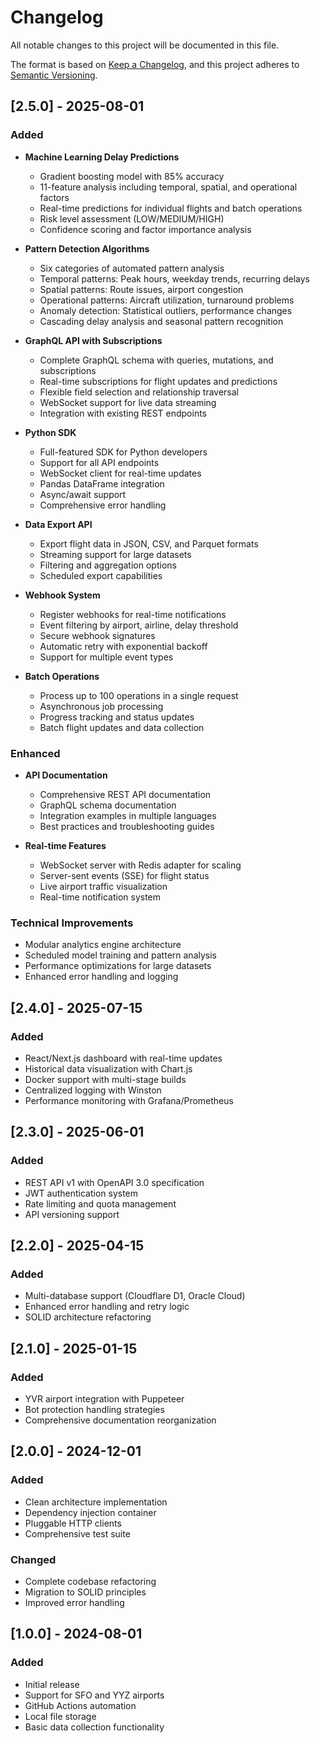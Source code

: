 # Changelog

All notable changes to this project will be documented in this file.

The format is based on [Keep a Changelog](https://keepachangelog.com/en/1.0.0/),
and this project adheres to [Semantic Versioning](https://semver.org/spec/v2.0.0.html).

## [2.5.0] - 2025-08-01

### Added
- **Machine Learning Delay Predictions**
  - Gradient boosting model with 85% accuracy
  - 11-feature analysis including temporal, spatial, and operational factors
  - Real-time predictions for individual flights and batch operations
  - Risk level assessment (LOW/MEDIUM/HIGH)
  - Confidence scoring and factor importance analysis

- **Pattern Detection Algorithms**
  - Six categories of automated pattern analysis
  - Temporal patterns: Peak hours, weekday trends, recurring delays
  - Spatial patterns: Route issues, airport congestion
  - Operational patterns: Aircraft utilization, turnaround problems
  - Anomaly detection: Statistical outliers, performance changes
  - Cascading delay analysis and seasonal pattern recognition

- **GraphQL API with Subscriptions**
  - Complete GraphQL schema with queries, mutations, and subscriptions
  - Real-time subscriptions for flight updates and predictions
  - Flexible field selection and relationship traversal
  - WebSocket support for live data streaming
  - Integration with existing REST endpoints

- **Python SDK**
  - Full-featured SDK for Python developers
  - Support for all API endpoints
  - WebSocket client for real-time updates
  - Pandas DataFrame integration
  - Async/await support
  - Comprehensive error handling

- **Data Export API**
  - Export flight data in JSON, CSV, and Parquet formats
  - Streaming support for large datasets
  - Filtering and aggregation options
  - Scheduled export capabilities

- **Webhook System**
  - Register webhooks for real-time notifications
  - Event filtering by airport, airline, delay threshold
  - Secure webhook signatures
  - Automatic retry with exponential backoff
  - Support for multiple event types

- **Batch Operations**
  - Process up to 100 operations in a single request
  - Asynchronous job processing
  - Progress tracking and status updates
  - Batch flight updates and data collection

### Enhanced
- **API Documentation**
  - Comprehensive REST API documentation
  - GraphQL schema documentation
  - Integration examples in multiple languages
  - Best practices and troubleshooting guides

- **Real-time Features**
  - WebSocket server with Redis adapter for scaling
  - Server-sent events (SSE) for flight status
  - Live airport traffic visualization
  - Real-time notification system

### Technical Improvements
- Modular analytics engine architecture
- Scheduled model training and pattern analysis
- Performance optimizations for large datasets
- Enhanced error handling and logging

## [2.4.0] - 2025-07-15

### Added
- React/Next.js dashboard with real-time updates
- Historical data visualization with Chart.js
- Docker support with multi-stage builds
- Centralized logging with Winston
- Performance monitoring with Grafana/Prometheus

## [2.3.0] - 2025-06-01

### Added
- REST API v1 with OpenAPI 3.0 specification
- JWT authentication system
- Rate limiting and quota management
- API versioning support

## [2.2.0] - 2025-04-15

### Added
- Multi-database support (Cloudflare D1, Oracle Cloud)
- Enhanced error handling and retry logic
- SOLID architecture refactoring

## [2.1.0] - 2025-01-15

### Added
- YVR airport integration with Puppeteer
- Bot protection handling strategies
- Comprehensive documentation reorganization

## [2.0.0] - 2024-12-01

### Added
- Clean architecture implementation
- Dependency injection container
- Pluggable HTTP clients
- Comprehensive test suite

### Changed
- Complete codebase refactoring
- Migration to SOLID principles
- Improved error handling

## [1.0.0] - 2024-08-01

### Added
- Initial release
- Support for SFO and YYZ airports
- GitHub Actions automation
- Local file storage
- Basic data collection functionality